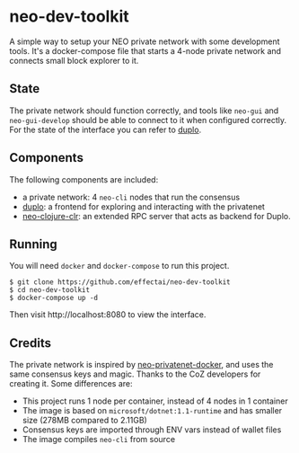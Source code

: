 # neo-dev-toolkit

A simple way to setup your NEO private network with some development tools. It's a docker-compose file that starts a 4-node private network and connects small block explorer to it.

## State

The private network should function correctly, and tools like `neo-gui` and `neo-gui-develop` should be able to connect to it when configured correctly. For the state of the interface you can refer to [duplo](https://github.com/effectai/duplo).

## Components

The following components are included:

- a private network: 4 `neo-cli` nodes that run the consensus
- [duplo](https://github.com/effectai/duplo): a frontend for exploring and interacting with the privatenet
- [neo-clojure-clr](https://github.com/effectai/neo-clojure-clr): an extended RPC server that acts as backend for Duplo.

## Running

You will need `docker` and `docker-compose` to run this project.

```
$ git clone https://github.com/effectai/neo-dev-toolkit
$ cd neo-dev-toolkit
$ docker-compose up -d
```

Then visit http://localhost:8080 to view the interface.

## Credits

The private network is inspired by
[neo-privatenet-docker](https://github.com/CityOfZion/neo-privatenet-docker), and uses the same consensus keys and magic. Thanks to the CoZ developers for creating it. Some differences are:

- This project runs 1 node per container, instead of 4 nodes in 1 container
- The image is based on `microsoft/dotnet:1.1-runtime` and has smaller size (278MB compared to 2.11GB)
- Consensus keys are imported through ENV vars instead of wallet files
- The image compiles `neo-cli` from source
